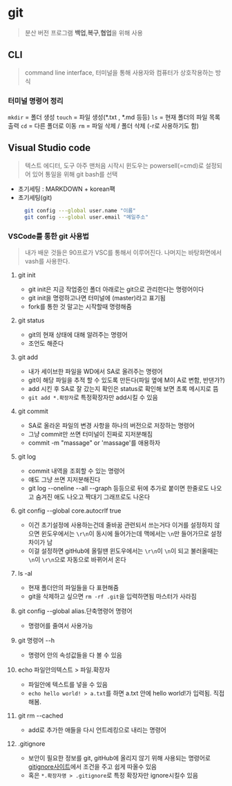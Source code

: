 # git
> 분산 버전 프로그램
> **백업**,**복구**,**협업**을 위해 사용
## CLI
> command line interface, 터미널을 통해 사용자와 컴퓨터가 상호작용하는 방식
### 터미널 명령어 정리
`mkdir` = 폴더 생성
`touch` = 파일 생성(*.txt , *.md 등등)
`ls`    = 현재 폴더의 파일 목록 출력
`cd`    = 다른 폴더로 이동
`rm`    = 파일 삭제 / 폴더 삭제 (-r로 사용하기도 함)
## Visual Studio code
> 텍스트 에디터, 도구
> 아주 맨처음 시작시 윈도우는 powersell(=cmd)로 설정되어 있어 통일을 위해 git bash를 선택
- 초기세팅 : MARKDOWN + korean팩
- 초기세팅(git)
  ```bash
    git config ---global user.name "이름"
    git config ---global user.email "메일주소"
    ```
### VSCode를 통한 git 사용법
> 내가 배운 것들은 90프로가 VSC를 통해서 이루어진다.
> 나머지는 바탕화면에서 vash를 사용한다.
1. git init
    - git init은 지금 작업중인 폴더 아래로는 git으로 관리한다는 명령어이다
    - git init을 명령하고나면 터미널에 (master)라고 표기됨
    - fork를 통한 것 말고는 시작할때 명령해줌
2. git status
    - git의 현재 상태에 대해 알려주는 명령어
    - 조언도 해준다
3. git add
    - 내가 세이브한 파일을 WD에서 SA로 올려주는 명령어
    - git이 해당 파일을 추적 할 수 있도록 만든다(파일 옆에 M이 A로 변함, 반댄가?)
    - add 시킨 후 SA로 잘 갔는지 확인은 status로 확인해 보면 초록 메시지로 뜸
    - `git add *.확장자`로 특정확장자만 add시킬 수 있음
4. git commit
    - SA로 올라온 파일의 변경 사항을 하나의 버전으로 저장하는 명령어
    - 그냥 commit만 쓰면 터미널이 진짜로 지저분해짐
    - commit -m "massage" or 'massage'를 애용하자
5. git log
    - commit 내역을 조회할 수 있는 명령어
    - 얘도 그냥 쓰면 지저분해진다
    - git log --oneline --all --graph 등등으로 뒤에 추가로 붙이면 한줄로도 나오고 숨겨진 애도 나오고 짝대기 그래프로도 나온다
6. git config --global core.autocrlf true
    - 이건 초기설정에 사용하는건데 줄바꿈 관련되서 쓰는거다 이거를 설정하지 않으면 윈도우에서는 `\r\n`이 동시에 들어가는데 맥에서는 `\n`만 들어가므로 설정 차이가 남
    - 이걸 설정하면 gitHub에 올릴땐 윈도우에서는 `\r\n`이 `\n`이 되고 불러올때는 `\n`이 `\r\n`으로 자동으로 바뀌어서 온다
7. ls -al
    - 현재 폴더안의 파일들을 다 표현해줌
    - git을 삭제하고 싶으면 `rm -rf .git`을 입력하면됨 마스터가 사라짐
8. git config --global alias.단축명령어 명령어
    - 명령어를 줄여서 사용가능

9. git 명령어 --h
    - 명령어 안의 속성값들을 다 볼 수 있음
10. echo 파일안의텍스트 > 파일.확장자
    - 파일안에 텍스트를 넣을 수 있음
    - `echo hello world! > a.txt`를 하면 a.txt 안에 hello world!가 입력됨. 직접해봄.
11. git rm --cached
    - add로 추가한 애들을 다시 언트레킹으로 내리는 명령어
12. .gitignore
    - 보안이 필요한 정보를 git, gitHub에 올리지 않기 위해 사용되는 명령어로 [gitignore사이트](http://gitignore.io)에서 조건을 주고 쉽게 따올수 있음
    - 혹은 `*.확장자명 > .gitignore`로 특정 확장자만 ignore시킬수 있음